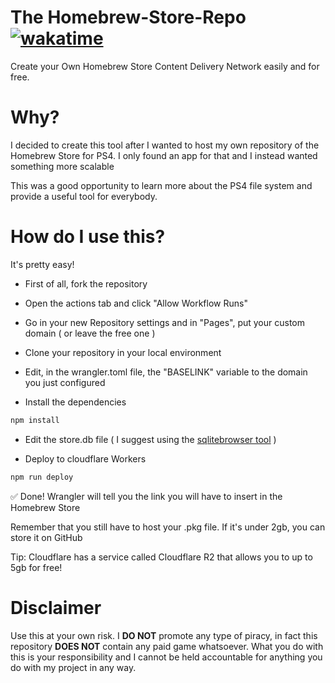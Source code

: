 # The Homebrew-Store-Repo  [![wakatime](https://wakatime.com/badge/user/018e969e-62ae-4c81-931e-918f7c7b7d66/project/018eaf5e-488d-45fa-8749-0da69c601ad7.svg)](https://wakatime.com/badge/user/018e969e-62ae-4c81-931e-918f7c7b7d66/project/018eaf5e-488d-45fa-8749-0da69c601ad7)
Create your Own Homebrew Store Content Delivery Network easily and for free. 

# Why?

I decided to create this tool after I wanted to host my own repository of the Homebrew Store for PS4.
I only found an app for that and I instead wanted something more scalable

This was a good opportunity to learn more about the PS4 file system and provide a useful tool for everybody.

# How do I use this?

It's pretty easy!

- First of all, fork the repository

- Open the actions tab and click "Allow Workflow Runs"

- Go in your new Repository settings and in "Pages", put your custom domain ( or leave the free one )

- Clone your repository in your local environment

- Edit, in the wrangler.toml file, the "BASELINK" variable to the domain you just configured

- Install the dependencies

```bash
npm install
```

- Edit the store.db file ( I suggest using the [sqlitebrowser tool](https://sqlitebrowser.org/dl/) )

- Deploy to cloudflare Workers

```bash
npm run deploy
```

✅ Done! Wrangler will tell you the link you will have to insert in the Homebrew Store

Remember that you still have to host your .pkg file. If it's under 2gb, you can store it on GitHub

Tip: Cloudflare has a service called Cloudflare R2 that allows you to up to 5gb for free!

# Disclaimer

Use this at your own risk. I **DO NOT** promote any type of piracy, in fact this repository **DOES NOT** contain any paid game whatsoever. What you do with this is your responsibility and I cannot be held accountable for anything you do with my project in any way.

